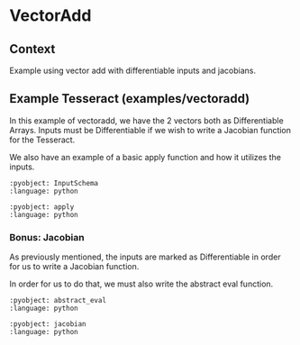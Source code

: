 # VectorAdd

## Context
Example using vector add with differentiable inputs and jacobians.

## Example Tesseract (examples/vectoradd)

In this example of vectoradd, we have the 2 vectors both as Differentiable Arrays.
Inputs must be Differentiable if we wish to write a Jacobian function for the Tesseract.

We also have an example of a basic apply function and how it utilizes the inputs.

```{literalinclude} ../../../../examples/vectoradd/tesseract_api.py
:pyobject: InputSchema
:language: python
```

```{literalinclude} ../../../../examples/vectoradd/tesseract_api.py
:pyobject: apply
:language: python
```

### Bonus: Jacobian

As previously mentioned, the inputs are marked as Differentiable in order for us to write
a Jacobian function.

In order for us to do that, we must also write the abstract eval function.

```{literalinclude} ../../../../examples/vectoradd/tesseract_api.py
:pyobject: abstract_eval
:language: python
```

```{literalinclude} ../../../../examples/vectoradd/tesseract_api.py
:pyobject: jacobian
:language: python
```
